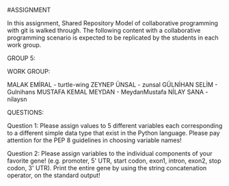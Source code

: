 
#ASSIGNMENT

In this assignment, Shared Repository Model of collaborative programming with git is walked
through. The following content with a collaborative programming scenario is expected to be
replicated by the students in each work group. 

GROUP 5:

WORK GROUP:
 
MALAK EMİRAL - turtle-wing
ZEYNEP ÜNSAL - zunsal
GÜLNİHAN SELİM - Gulnihans
MUSTAFA KEMAL MEYDAN - MeydanMustafa
NİLAY SANA - nilaysn

QUESTIONS: 

Question 1: Please assign values to 5 different variables each corresponding to a different simple
data type that exist in the Python language. Please pay attention for the PEP 8 guidelines in
choosing variable names!

Question 2: Please assign variables to the individual components of your favorite gene! (e.g.
promoter, 5' UTR, start codon, exon1, intron, exon2, stop codon, 3' UTR). Print the entire gene
by using the string concatenation operator, on the standard output!
